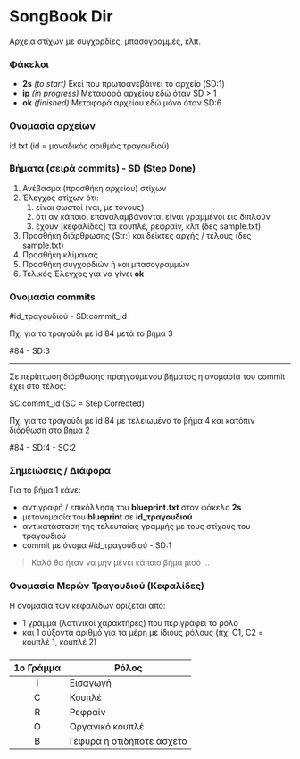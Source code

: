 # SongBook Dir

Αρχεία στίχων με συγχορδίες, μπασογραμμές, κλπ.

### Φάκελοι

- **2s** *(to start)* Εκεί που πρωτοανεβάινει το αρχείο (SD:1)
- **ip** *(in progress)* Μεταφορά αρχείου εδώ όταν SD > 1
- **ok** *(finished)* Μεταφορά αρχείου εδώ μόνο όταν SD:6

### Ονομασία αρχείων

id.txt (id = μοναδικός αριθμός τραγουδιού)

### Βήματα (σειρά commits) - SD (Step Done)

1. Ανέβασμα (προσθήκη αρχείου) στίχων
2. Έλεγχος στίχων ότι:
	1. είναι σωστοί (ναι, με τόνους)
	2. ότι αν κάποιοι επαναλαμβάνονται είναι γραμμένοι εις διπλούν
	3. έχουν [κεφαλίδες] τα κουπλέ, ρεφραίν, κλπ (δες sample.txt)
3. Προσθήκη διάρθρωσης (Str:) και δείκτες αρχής / τέλους (δες sample.txt)
4. Προσθήκη κλίμακας
5. Προσθήκη συγχορδιών ή και μπασογραμμών
6. Τελικός Έλεγχος για να γίνει **ok**

### Ονομασία commits

 #id_τραγουδιού - SD:commit_id

Πχ: για το τραγούδι με id 84 μετά το βήμα 3

 #84 - SD:3

---

Σε περίπτωση διόρθωσης προηγούμενου βήματος η ονομασία του commit έχει στο τέλος:

SC:commit_id (SC = Step Corrected)

Πχ: για το τραγούδι με id 84 με τελειωμένο το βήμα 4 και κατόπιν διόρθωση στο βήμα 2

 #84 - SD:4 - SC:2

### Σημειώσεις / Διάφορα

Για το βήμα 1 κάνε:
- αντιγραφή / επικόλληση του **blueprint.txt** στον φάκελο **2s**
- μετονομασία του **blueprint** σε **id_τραγουδιού**
- αντικατάσταση της τελευταίας γραμμής με τους στίχους του τραγουδιού
- commit με όνομα #id_τραγουδιού - SD:1

> Καλό θα ήταν να μην μένει κάποιο βήμα μισό ...

### Ονομασία Μερών Τραγουδιού (Κεφαλίδες)

Η ονομασία των κεφαλίδων ορίζεται από:
- 1 γράμμα (λατινικοί χαρακτήρες) που περιγράφει το ρόλο
- και 1 αύξοντα αριθμό για τα μέρη με ίδιους ρόλους (πχ: C1, C2 = κουπλέ 1, κουπλέ 2)

##### 

|1ο Γράμμα|Ρόλος|
|:-------------:| ------------- |
|I|Εισαγωγή|
|C|Κουπλέ|
|R|Ρεφραίν|
|O|Οργανικό κουπλέ|
|B|Γέφυρα ή οτιδήποτε άσχετο|


